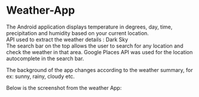 # Weather-App

The Android application displays temperature in degrees, day, time, precipitation and humidity based on your current location.</br>
API used to extract the weather details : Dark Sky</br>
The search bar on the top allows the user to search for any location and check the weather in that area.
Google Places API was used for the location autocomplete in the search bar.

The background of the app changes according to the weather summary, for ex: sunny, rainy, cloudy etc.

Below is the screenshot from the weather App:
